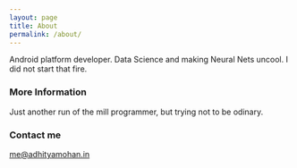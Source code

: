 ```yaml
---
layout: page
title: About
permalink: /about/
---
```


Android platform developer.
Data Science and making Neural Nets uncool. 
I did not start that fire.

### More Information

Just another run of the mill programmer, but trying not to be odinary.

### Contact me

[me@adhityamohan.in](mailto:me@adhityamohan.in)
